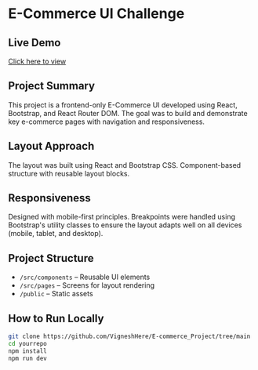 # E-Commerce UI Challenge

## Live Demo
[Click here to view](https://vigneshhere.github.io/E-commerce_Project/)

## Project Summary
This project is a frontend-only E-Commerce UI developed using React, Bootstrap, and React Router DOM. The goal was to build and demonstrate key e-commerce pages with navigation and responsiveness.

## Layout Approach
The layout was built using React and Bootstrap CSS. Component-based structure with reusable layout blocks.

## Responsiveness
Designed with mobile-first principles. Breakpoints were handled using Bootstrap's utility classes to ensure the layout adapts well on all devices (mobile, tablet, and desktop).

## Project Structure
- `/src/components` – Reusable UI elements
- `/src/pages` – Screens for layout rendering
- `/public` – Static assets

## How to Run Locally
```bash
git clone https://github.com/VigneshHere/E-commerce_Project/tree/main
cd yourrepo
npm install
npm run dev
